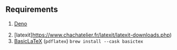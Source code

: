 ## Requirements

1. [Deno](https://deno.land/#installation)
<!-- 2. [Cairo](https://www.cairographics.org/download/) `brew install cairo` -->
2. [latexit]https://www.chachatelier.fr/latexit/latexit-downloads.php)
3. [BasicLaTeX](https://tex.stackexchange.com/questions/307483/setting-up-basictex-homebrew) (`pdflatex`) `brew install --cask basictex`
